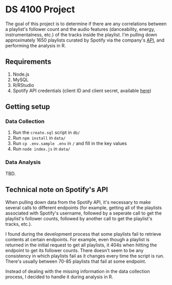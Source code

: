 # DS 4100 Project

The goal of this project is to determine if there are any correlations between a playlist's follower count and the audio features (danceability, energy, instrumentalness, etc.) of the tracks inside the playlist. I'm pulling down approximately 1650 playlists curated by Spotify via the company's [API](https://developer.spotify.com), and performing the analysis in R.

## Requirements
1. Node.js
2. MySQL
3. R/RStudio
4. Spotify API credentials (client ID and client secret, available [here](https://developer.spotify.com))

## Getting setup
### Data Collection
1. Run the `create.sql` script in `db/`
2. Run `npm install` in `data/`
3. Run `cp .env.sample .env` in `/` and fill in the key values
4. Run `node index.js` in `data/`

### Data Analysis
TBD.

## Technical note on Spotify's API
When pulling down data from the Spotify API, it's necessary to make several calls to different endpoints (for example, getting all of the playlists associated with Spotify's username, followed by a seperate call to get the playlist's follower counts, followed by another call to get the playlist's tracks, etc.).

I found during the development process that some playlists fail to retrieve contents at certain endpoints. For example, even though a playlist is returned in the initial request to get all playlists, it 404s when hitting the endpoint to get its follower counts. There doesn't seem to be any consistency in which playlists fail as it changes every time the script is run. There's usually between 70-85 playlists that fail at some endpoint.

Instead of dealing with the missing information in the data collection process, I decided to handle it during analysis in R.
